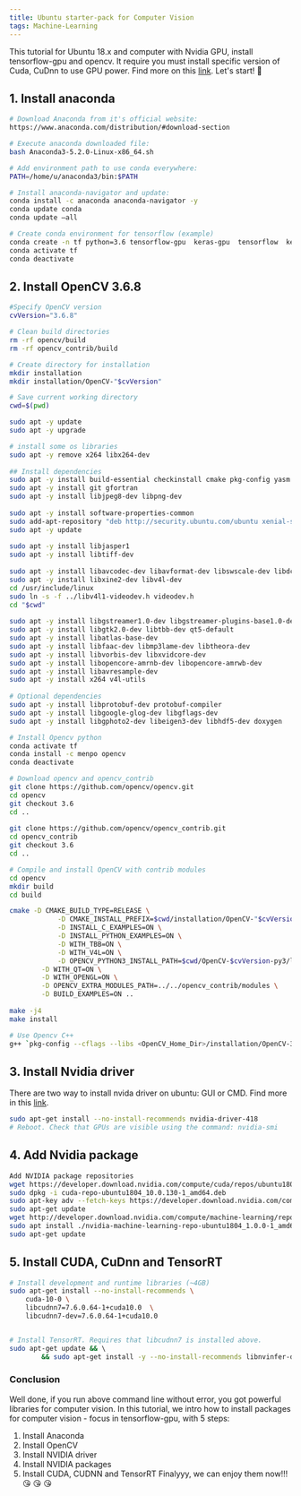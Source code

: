 ```yaml
---
title: Ubuntu starter-pack for Computer Vision
tags: Machine-Learning
---
```


This tutorial for Ubuntu 18.x and computer with Nvidia GPU, install tensorflow-gpu and opencv.
It require you must install specific version of Cuda, CuDnn to use GPU power. Find more on this [link](
https://stackoverflow.com/questions/50622525/which-tensorflow-and-cuda-version-combinations-are-compatible).
Let's start! :muscle:

## 1. Install anaconda
```bash
# Download Anaconda from it's official website:
https://www.anaconda.com/distribution/#download-section

# Execute anaconda downloaded file:
bash Anaconda3-5.2.0-Linux-x86_64.sh 

# Add environment path to use conda everywhere:
PATH=/home/u/anaconda3/bin:$PATH

# Install anaconda-navigator and update:
conda install -c anaconda anaconda-navigator -y
conda update conda
conda update –all

# Create conda environment for tensorflow (example)
conda create -n tf python=3.6 tensorflow-gpu  keras-gpu  tensorflow  keras
conda activate tf
conda deactivate
```

## 2. Install OpenCV 3.6.8
```bash
#Specify OpenCV version
cvVersion="3.6.8"

# Clean build directories
rm -rf opencv/build
rm -rf opencv_contrib/build

# Create directory for installation
mkdir installation
mkdir installation/OpenCV-"$cvVersion"

# Save current working directory
cwd=$(pwd)

sudo apt -y update
sudo apt -y upgrade

# install some os libraries
sudo apt -y remove x264 libx264-dev
 
## Install dependencies
sudo apt -y install build-essential checkinstall cmake pkg-config yasm
sudo apt -y install git gfortran
sudo apt -y install libjpeg8-dev libpng-dev
 
sudo apt -y install software-properties-common
sudo add-apt-repository "deb http://security.ubuntu.com/ubuntu xenial-security main"
sudo apt -y update
 
sudo apt -y install libjasper1
sudo apt -y install libtiff-dev
 
sudo apt -y install libavcodec-dev libavformat-dev libswscale-dev libdc1394-22-dev
sudo apt -y install libxine2-dev libv4l-dev
cd /usr/include/linux
sudo ln -s -f ../libv4l1-videodev.h videodev.h
cd "$cwd"
 
sudo apt -y install libgstreamer1.0-dev libgstreamer-plugins-base1.0-dev
sudo apt -y install libgtk2.0-dev libtbb-dev qt5-default
sudo apt -y install libatlas-base-dev
sudo apt -y install libfaac-dev libmp3lame-dev libtheora-dev
sudo apt -y install libvorbis-dev libxvidcore-dev
sudo apt -y install libopencore-amrnb-dev libopencore-amrwb-dev
sudo apt -y install libavresample-dev
sudo apt -y install x264 v4l-utils
 
# Optional dependencies
sudo apt -y install libprotobuf-dev protobuf-compiler
sudo apt -y install libgoogle-glog-dev libgflags-dev
sudo apt -y install libgphoto2-dev libeigen3-dev libhdf5-dev doxygen

# Install Opencv python
conda activate tf
conda install -c menpo opencv
conda deactivate

# Download opencv and opencv_contrib
git clone https://github.com/opencv/opencv.git
cd opencv
git checkout 3.6
cd ..
 
git clone https://github.com/opencv/opencv_contrib.git
cd opencv_contrib
git checkout 3.6
cd ..

# Compile and install OpenCV with contrib modules
cd opencv
mkdir build
cd build

cmake -D CMAKE_BUILD_TYPE=RELEASE \
            -D CMAKE_INSTALL_PREFIX=$cwd/installation/OpenCV-"$cvVersion" \
            -D INSTALL_C_EXAMPLES=ON \
            -D INSTALL_PYTHON_EXAMPLES=ON \
            -D WITH_TBB=ON \
            -D WITH_V4L=ON \
            -D OPENCV_PYTHON3_INSTALL_PATH=$cwd/OpenCV-$cvVersion-py3/lib/python3.5/site-packages \
        -D WITH_QT=ON \
        -D WITH_OPENGL=ON \
        -D OPENCV_EXTRA_MODULES_PATH=../../opencv_contrib/modules \
        -D BUILD_EXAMPLES=ON ..
        
make -j4
make install

# Use Opencv C++
g++ `pkg-config --cflags --libs <OpenCV_Home_Dir>/installation/OpenCV-3.4.4/lib/pkgconfig/opencv.pc` my_sample_file.cpp -o my_sample_file
```

## 3. Install Nvidia driver
There are two way to install nvida driver on ubuntu: GUI or CMD. Find more in this [link](https://www.cyberciti.biz/faq/ubuntu-linux-install-nvidia-driver-latest-proprietary-driver/).
```bash
sudo apt-get install --no-install-recommends nvidia-driver-418
# Reboot. Check that GPUs are visible using the command: nvidia-smi
```

## 4. Add Nvidia package
```bash
Add NVIDIA package repositories
wget https://developer.download.nvidia.com/compute/cuda/repos/ubuntu1804/x86_64/cuda-repo-ubuntu1804_10.0.130-1_amd64.deb
sudo dpkg -i cuda-repo-ubuntu1804_10.0.130-1_amd64.deb
sudo apt-key adv --fetch-keys https://developer.download.nvidia.com/compute/cuda/repos/ubuntu1804/x86_64/7fa2af80.pub
sudo apt-get update
wget http://developer.download.nvidia.com/compute/machine-learning/repos/ubuntu1804/x86_64/nvidia-machine-learning-repo-ubuntu1804_1.0.0-1_amd64.deb
sudo apt install ./nvidia-machine-learning-repo-ubuntu1804_1.0.0-1_amd64.deb
sudo apt-get update
```

## 5. Install CUDA, CuDnn and TensorRT
```bash
# Install development and runtime libraries (~4GB)
sudo apt-get install --no-install-recommends \
    cuda-10-0 \
    libcudnn7=7.6.0.64-1+cuda10.0  \
    libcudnn7-dev=7.6.0.64-1+cuda10.0


# Install TensorRT. Requires that libcudnn7 is installed above.
sudo apt-get update && \        
        && sudo apt-get install -y --no-install-recommends libnvinfer-dev=5.1.5-1+cuda10.0
```
### Conclusion
Well done, if you run above command line without error, you got powerful libraries for computer vision. In this tutorial, we intro how to install packages for computer vision - focus in tensorflow-gpu, with 5 steps:
1. Install Anaconda
2. Install OpenCV
3. Install NVIDIA driver
4. Install NVIDIA packages
5. Install CUDA, CUDNN and TensorRT
Finalyyy, we can enjoy them now!!! :kissing_heart: :kissing_heart: :kissing_heart:

